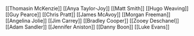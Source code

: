 [[Thomasin McKenzie]]
[[Anya Taylor-Joy]]
[[Matt Smith]]
[[Hugo Weaving]]
[[Guy Pearce]]
[[Chris Pratt]]
[[James McAvoy]]
[[Morgan Freeman]]
[[Angelina Jolie]]
[[Jim Carrey]]
[[Bradley Cooper]]
[[Zooey Deschanel]]
[[Adam Sandler]]
[[Jennifer Aniston]]
[[Danny Boon]]
[[Luke Evans]]
